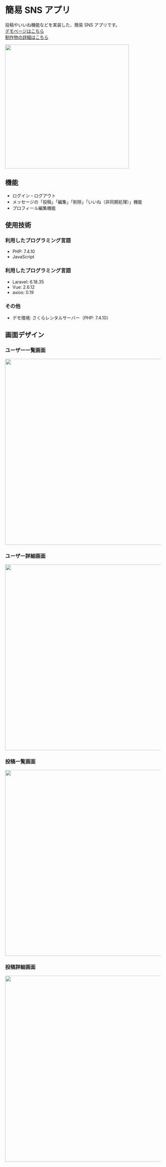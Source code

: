 # 簡易 SNS アプリ

投稿やいいね機能などを実装した、簡易 SNS アプリです。<br>
[デモページはこちら](https://created-portfolio.com/sns/)<br>
[制作物の詳細はこちら](https://created-portfolio.com/detail/sns.html)

<img src="https://user-images.githubusercontent.com/61940526/108472814-9300cf80-72d0-11eb-958b-2756c304d9c7.png" width="400px"><br>

## 機能

-   ログイン・ログアウト
-   メッセージの「投稿」「編集」「削除」「いいね（非同期処理）」機能
-   プロフィール編集機能

## 使用技術

### 利用したプログラミング言語

-   PHP: 7.4.10
-   JavaScript

### 利用したプログラミング言語

-   Laravel: 6.18.35
-   Vue: 2.6.12
-   axios: 0.19

### その他

-   デモ環境: さくらレンタルサーバー（PHP: 7.4.10）

## 画面デザイン

### ユーザー一覧画面

<img src="https://created-portfolio.com/detail/images/sns-users.53dec3e82268a1dc39edae7a3b3c4e80.png" width="600px"><br>

### ユーザー詳細画面

<img src="https://created-portfolio.com/detail/images/sns-user.9a7c7454022e3cbfc29a481a70a297f5.png" width="600px"><br>

### 投稿一覧画面

<img src="https://user-images.githubusercontent.com/61940526/108472814-9300cf80-72d0-11eb-958b-2756c304d9c7.png" width="600px"><br>

### 投稿詳細画面

<img src="https://created-portfolio.com/detail/images/sns-post.e767f72bf719c62208c8c58edfde5011.png" width="600px"><br>
